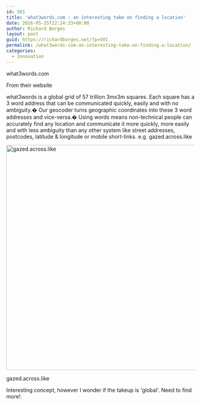 ```yaml
---
id: 501
title: 'what3words.com : an interesting take on finding a location'
date: 2016-05-25T22:24:33+00:00
author: Richard Borges
layout: post
guid: https://richardborges.net/?p=501
permalink: /what3words-com-an-interesting-take-on-finding-a-location/
categories:
  - Innovation
---
```

what3words.com

From their website
  
what3words is a global grid of 57 trillion 3mx3m squares. Each square has a 3 word address that can be communicated quickly, easily and with no ambiguity.� Our geocoder turns geographic coordinates into these 3 word addresses and vice-versa.� Using words means non-technical people can accurately find any location and communicate it more quickly, more easily and with less ambiguity than any other system like street addresses, postcodes, latitude & longitude or mobile short-links. e.g. gazed.across.like

<img class="" src="http://what3words.com/wp-content/uploads/2015/03/what3words_converter.png" alt="gazed.across.like" width="1370" height="600" />

gazed.across.like

Interesting concept, however I wonder if the takeup is 'global'. Need to find more!.